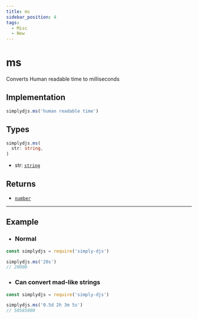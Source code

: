 ```yaml
---
title: ms
sidebar_position: 4
tags:
  - Misc
  - New
---
```


# ms

Converts Human readable time to milliseconds

## Implementation

```js
simplydjs.ms('human readable time')
```

## Types
```ts
simplydjs.ms(
  str: string,
)
```

- str: [`string`](https://developer.mozilla.org/en-US/docs/Web/JavaScript/Reference/Global_Objects/String)

## Returns
- [`number`](https://developer.mozilla.org/en-US/docs/Web/JavaScript/Reference/Global_Objects/Number)


-----------------------

## Example

- ### Normal

```js title="ms.js"
const simplydjs = require('simply-djs')

simplydjs.ms('20s')
// 20000
```

- ### Can convert mad-like strings 

```js title="ms.js"
const simplydjs = require('simply-djs')

simplydjs.ms('0.5d 2h 3m 5s')
// 50585000
```
